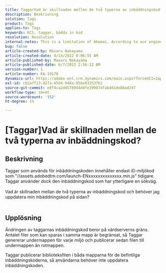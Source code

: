 ```yaml
---
title: TaggarVad är skillnaden mellan de två typerna av inbäddningskod?
description: Beskrivning
solution: Tags
product: Tags
applies-to: Tags
keywords: KCS, taggar, bädda in kod
resolution: Resolution
internal-notes: This is a limitation of Akamai. According to our engineer.
bug: false
article-created-by: Masaru Nakayama
article-created-date: 4/14/2022 8:06:55 AM
article-published-by: Masaru Nakayama
article-published-date: 6/7/2022 2:56:12 AM
version-number: 1
article-number: KA-19178
dynamics-url: https://adobe-ent.crm.dynamics.com/main.aspx?forceUCI=1&pagetype=entityrecord&etn=knowledgearticle&id=b163e3b7-c9bb-ec11-983f-0022480b43aa
exl-id: cb2aff23-d27a-4594-948a-956e033537b1
source-git-commit: e8f4ca2dd578944d4fe399074fab461de88ad247
workflow-type: tm+mt
source-wordcount: '152'
ht-degree: 1%

---
```


# [Taggar]Vad är skillnaden mellan de två typerna av inbäddningskod?

## Beskrivning

Taggar som används för inbäddningskoden innehåller endast iD-miljökod som &quot;//assets.adobedtm.com/launch-ENxxxxxxxxxxxxxx.min.js&quot; tidigare. Taggar använder dock den inbäddningskod som har ytterligare en sökväg. <br><br>Vad är skillnaden mellan de två typerna av inbäddningskod och behöver jag uppdatera min inbäddningskod på sidan?
<br> 

## Upplösning


Ändringen av taggarnas inbäddningskod beror på värdserverns gräns. Antalet filer som kan sparas i samma mapp är begränsat, så Taggar genererar undermappen för varje miljö och publicerar sedan filen till undermappen än rotmappen.

Taggar publicerar biblioteksfilen i båda mapparna för de befintliga inbäddningskoderna, så användarna behöver inte uppdatera inbäddningskoden.
